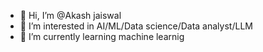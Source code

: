- 👋 Hi, I’m @Akash jaiswal
- 👀 I’m interested in AI/ML/Data science/Data analyst/LLM
- 🌱 I’m currently learning machine learnig

<!---
Daipool101/Daipool101 is a ✨ special ✨ repository because its `README.md` (this file) appears on your GitHub profile.
You can click the Preview link to take a look at your changes.
--->
